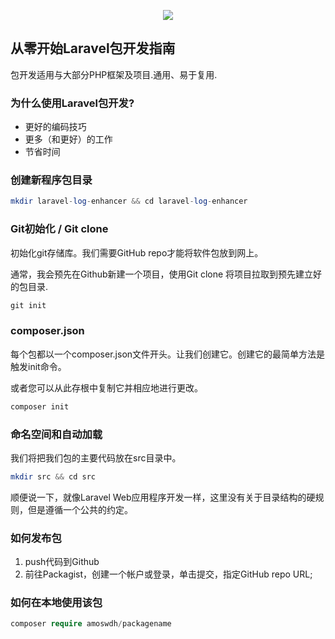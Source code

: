 <p align="center"><img src="https://laravel.com/assets/img/components/logo-laravel.svg"></p>

## 从零开始Laravel包开发指南

<p>包开发适用与大部分PHP框架及项目.通用、易于复用.</p>

### 为什么使用Laravel包开发?

- 更好的编码技巧
- 更多（和更好）的工作
- 节省时间

### 创建新程序包目录

``` php
mkdir laravel-log-enhancer && cd laravel-log-enhancer
```

### Git初始化 / Git clone

<p>初始化git存储库。我们需要GitHub repo才能将软件包放到网上。</p>

<p>通常，我会预先在Github新建一个项目，使用Git clone 将项目拉取到预先建立好的包目录.</p>

``` php
git init
```

### composer.json

<p>每个包都以一个composer.json文件开头。让我们创建它。创建它的最简单方法是触发init命令。</p>
<p>或者您可以从此存根中复制它并相应地进行更改。</p>

``` php
composer init
```

### 命名空间和自动加载

<p>我们将把我们包的主要代码放在src目录中。</p>

``` php
mkdir src && cd src
```

<p>顺便说一下，就像Laravel Web应用程序开发一样，这里没有关于目录结构的硬规则，但是遵循一个公共的约定。</p>

### 如何发布包

1. push代码到Github
2. 前往Packagist，创建一个帐户或登录，单击提交，指定GitHub repo URL;

### 如何在本地使用该包

``` php
composer require amoswdh/packagename
```
